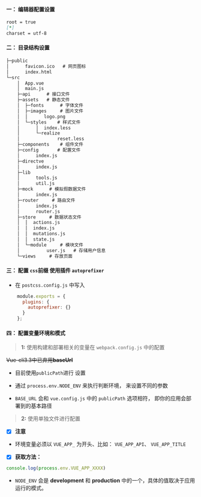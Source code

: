#### 一： 编辑器配置设置

```markdown
root = true
[*]
charset = utf-8
```

#### 二： 目录结构设置

```markdown
├─public
│      favicon.ico   # 网页图标
│      index.html
└─src
    │  App.vue
    │  main.js
    ├─api      # 接口文件
    ├─assets   # 静态文件
    │  ├─fonts      # 字体文件
    │  ├─images     # 图片文件
    │  │      logo.png
    │  └─styles    # 样式文件
    │      │  index.less
    │      └─realize  
    │              reset.less
    ├─components    # 组件文件
    ├─config       # 配置文件
    │      index.js
    ├─directve
    │      index.js
    ├─lib
    │      tools.js
    │      util.js
    ├─mock      # 模拟假数据文件
    │      index.js
    ├─router     # 路由文件
    │      index.js
    │      router.js
    ├─store     # 数据状态文件
    │  │  actions.js
    │  │  index.js
    │  │  mutations.js
    │  │  state.js
    │  └─module     # 模块文件
    │          user.js   # 存储用户信息
    └─views     # 存放页面
```

#### 三： 配置 `css`前缀 使用插件 `autoprefixer` 

- 在 `postcss.config.js` 中写入

```javascript
    module.exports = {
      plugins: {
        autoprefixer: {}
      }
    };
```

#### 四： 配置变量环境和模式

> **1:** 使用构建和部署相关的变量在 `webpack.config.js` 中的配置

~~Vue-cli3.3中已弃用**baseUrl**~~

- 目前使用`publicPath`进行 设置

- 通过 `process.env.NODE_ENV` 来执行判断环境， 来设置不同的参数

- `BASE_URL` 会和 `vue.config.js` 中的 `publicPath` 选项相符， 即你的应用会部署到的基本路径

> **2:** 使用单独文件进行配置

- [x] **注意**

- 环境变量必须以 `VUE_APP_` 为开头、比如： `VUE_APP_API`、 `VUE_APP_TITLE`

- [x] **获取方法：**

```javascript
console.log(process.env.VUE_APP_XXXX)
```

- `NODE_ENV` 会是 **development** 和 **production** 中的一个，具体的值取决于应用运行的模式。

